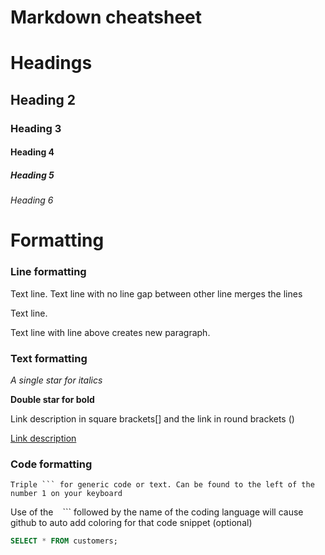 # Markdown cheatsheet

# Headings

## Heading 2

### Heading 3

#### Heading 4

##### Heading 5

###### Heading 6

# Formatting

### Line formatting

Text line.
Text line with no line gap between other line merges the lines

Text line.

Text line with line above creates new paragraph.

### Text formatting

*A single star for italics*

**Double star for bold**

Link description in square brackets[] and the link in round brackets ()

[Link description](https://www.cardiff.ac.uk/study/undergraduate/courses/2018/applied-software-engineering-bsc)

### Code formatting

```
Triple ``` for generic code or text. Can be found to the left of the number 1 on your keyboard
```

Use of the ``` ``` ``` followed by the name of the coding language will cause github to auto add coloring for that code snippet (optional)

```SQL
SELECT * FROM customers;
```

